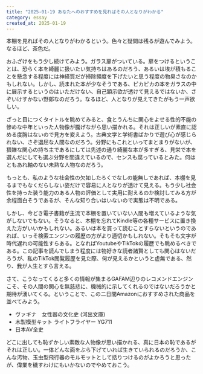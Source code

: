 ```yaml
---
title: "2025-01-19 あなたへのおすすめを見ればその人となりがわかる"
category: essay
created_at: 2025-01-19
---
```


本棚を見ればその人となりがわかるという。色々と疑問は残るが遊んでみよう。なるほど、茶色だ。

おふざけをもう少し続けてみよう。ガラス扉がついている。扉をつけるということは、恐らく本を綺麗に扱いたい気持ちはあるのだろう、あるいは埃が積もることを懸念する程度には神経質だが掃除頻度を下げたいと思う程度の物臭さなのかもしれない。しかし、読まれた本が少なそうである、ピカピカの本をガラスの中に展示するというのはいただけない、自己顕示欲が透けて見えるではないか、さぞいけすかない野郎なのだろう。なるほど、人となりが見えてきたがもう一声欲しい。

ざっと目につくタイトルを眺めてみると、食とうんちに関心をよせる性的不能の惨めな中年といった人物像が朧げながら思い描かれる。それは正しいが素直に認める度胸はないので見方を変えよう。古典文学と学術書ばかりで遊び心が感じられない、さぞ退屈な人間なのだろう。分野にもこれといってまとまりがないが、猥雑な関心の持ち主であるにしては先述の通り綺麗な本が多すぎる、見栄で本を選んだにしても選ぶ分野を間違えているので、センスも腐っているとみた。何はともあれ軸のない未熟な人物なのだろう。

もっとも、私のような社会性の欠如したろくでなしの能無しであれば、本棚を見るまでもなくだらしない姿だけで容易に人となりが透けて見える。もう少し社会性を持った装う能力のある人物の評価として実用に耐えるのか検討してみる方が余程面白そうであるが、そんな知り合いはいないので実態は不明である。

しかし、今どき電子書籍が主流で本棚を置いていない人間も増えているような気がしないでもない。そうなると、本棚を忘れてKindle等の各種サービスに置き換えた方がいいかもしれない。あるいは本を買って読むことすらないというのであれば、いっそ検索エンジンの履歴の方がより適切かもしれない。そもそも文字が時代遅れの可能性すらある。となればYoutubeやTikTokの履歴でも眺めるべきである。この記事を読んでしまう程度には物好きな読者諸賢としても関心はないだろうが、私のTikTok閲覧履歴を見た際、何が見えるかというと虚無である、然り、我が人生とすら言える。

さて、こうなってくると多くの情報が集まるGAFAM辺りのレコメンドエンジンこそ、その人間の関心を無慈悲に、機械的に示してくれるのではないだろうかと期待が湧いてくる。ということで、この二日間Amazonにおすすめされた商品を並べてみよう。

- ヴァギナ　女性器の文化史 (河出文庫)
- 木製模型キット ライトフライヤー YG711
- 日本AV全史

どこに出しても恥ずかしい素敵な人物像が思い描かれる、真に日本の恥であるがそれは正しい。一体どんな面をぶら下げていれば生きていられるのだろうか、こんな汚物、玉虫型飛行器のモルモットとして括りつけるのがよかろうと思ったが、偉業を穢すわけにもいかないのでやめておこう。